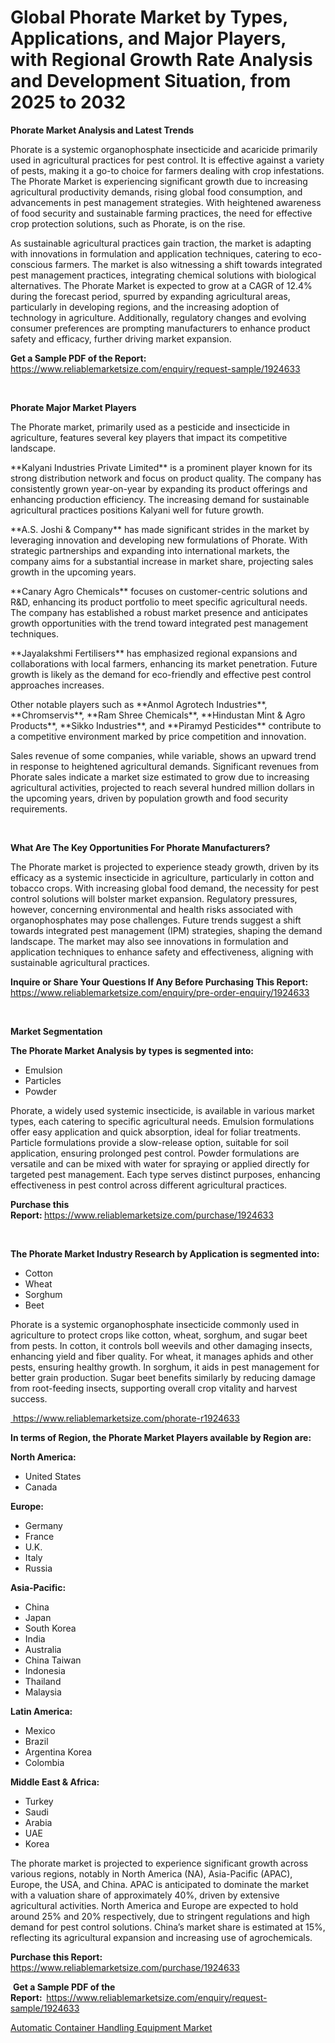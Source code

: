 <p><h1>Global Phorate Market by Types, Applications, and Major Players, with Regional Growth Rate Analysis and Development Situation, from 2025 to 2032</h1></p><p><strong>Phorate Market Analysis and Latest Trends</strong></p>
<p><p>Phorate is a systemic organophosphate insecticide and acaricide primarily used in agricultural practices for pest control. It is effective against a variety of pests, making it a go-to choice for farmers dealing with crop infestations. The Phorate Market is experiencing significant growth due to increasing agricultural productivity demands, rising global food consumption, and advancements in pest management strategies. With heightened awareness of food security and sustainable farming practices, the need for effective crop protection solutions, such as Phorate, is on the rise.</p><p>As sustainable agricultural practices gain traction, the market is adapting with innovations in formulation and application techniques, catering to eco-conscious farmers. The market is also witnessing a shift towards integrated pest management practices, integrating chemical solutions with biological alternatives. The Phorate Market is expected to grow at a CAGR of 12.4% during the forecast period, spurred by expanding agricultural areas, particularly in developing regions, and the increasing adoption of technology in agriculture. Additionally, regulatory changes and evolving consumer preferences are prompting manufacturers to enhance product safety and efficacy, further driving market expansion.</p></p>
<p><strong>Get a Sample PDF of the Report:&nbsp;</strong> <a href="https://www.reliablemarketsize.com/enquiry/request-sample/1924633?utm_campaign=2015&utm_medium=2&utm_source=Github&utm_content=ia&utm_term=14012025&utm_id=phorate">https://www.reliablemarketsize.com/enquiry/request-sample/1924633</a></p>
<p>&nbsp;</p>
<p><strong>Phorate Major Market Players</strong></p>
<p><p>The Phorate market, primarily used as a pesticide and insecticide in agriculture, features several key players that impact its competitive landscape.</p><p>**Kalyani Industries Private Limited** is a prominent player known for its strong distribution network and focus on product quality. The company has consistently grown year-on-year by expanding its product offerings and enhancing production efficiency. The increasing demand for sustainable agricultural practices positions Kalyani well for future growth.</p><p>**A.S. Joshi & Company** has made significant strides in the market by leveraging innovation and developing new formulations of Phorate. With strategic partnerships and expanding into international markets, the company aims for a substantial increase in market share, projecting sales growth in the upcoming years.</p><p>**Canary Agro Chemicals** focuses on customer-centric solutions and R&D, enhancing its product portfolio to meet specific agricultural needs. The company has established a robust market presence and anticipates growth opportunities with the trend toward integrated pest management techniques.</p><p>**Jayalakshmi Fertilisers** has emphasized regional expansions and collaborations with local farmers, enhancing its market penetration. Future growth is likely as the demand for eco-friendly and effective pest control approaches increases.</p><p>Other notable players such as **Anmol Agrotech Industries**, **Chromservis**, **Ram Shree Chemicals**, **Hindustan Mint & Agro Products**, **Sikko Industries**, and **Piramyd Pesticides** contribute to a competitive environment marked by price competition and innovation.</p><p>Sales revenue of some companies, while variable, shows an upward trend in response to heightened agricultural demands. Significant revenues from Phorate sales indicate a market size estimated to grow due to increasing agricultural activities, projected to reach several hundred million dollars in the upcoming years, driven by population growth and food security requirements.</p></p>
<p>&nbsp;</p>
<p><strong>What Are The Key Opportunities For Phorate Manufacturers?</strong></p>
<p><p>The Phorate market is projected to experience steady growth, driven by its efficacy as a systemic insecticide in agriculture, particularly in cotton and tobacco crops. With increasing global food demand, the necessity for pest control solutions will bolster market expansion. Regulatory pressures, however, concerning environmental and health risks associated with organophosphates may pose challenges. Future trends suggest a shift towards integrated pest management (IPM) strategies, shaping the demand landscape. The market may also see innovations in formulation and application techniques to enhance safety and effectiveness, aligning with sustainable agricultural practices.</p></p>
<p><strong>Inquire or Share Your Questions If Any Before Purchasing This Report:</strong> <a href="https://www.reliablemarketsize.com/enquiry/pre-order-enquiry/1924633?utm_campaign=2015&utm_medium=2&utm_source=Github&utm_content=ia&utm_term=14012025&utm_id=phorate">https://www.reliablemarketsize.com/enquiry/pre-order-enquiry/1924633</a></p>
<p>&nbsp;</p>
<p><strong>Market Segmentation</strong></p>
<p><strong>The Phorate Market Analysis by types is segmented into:</strong></p>
<p><ul><li>Emulsion</li><li>Particles</li><li>Powder</li></ul></p>
<p><p>Phorate, a widely used systemic insecticide, is available in various market types, each catering to specific agricultural needs. Emulsion formulations offer easy application and quick absorption, ideal for foliar treatments. Particle formulations provide a slow-release option, suitable for soil application, ensuring prolonged pest control. Powder formulations are versatile and can be mixed with water for spraying or applied directly for targeted pest management. Each type serves distinct purposes, enhancing effectiveness in pest control across different agricultural practices.</p></p>
<p><strong>Purchase this Report:&nbsp;</strong><a href="https://www.reliablemarketsize.com/purchase/1924633?utm_campaign=2015&utm_medium=2&utm_source=Github&utm_content=ia&utm_term=14012025&utm_id=phorate">https://www.reliablemarketsize.com/purchase/1924633</a></p>
<p>&nbsp;</p>
<p><strong>The Phorate Market Industry Research by Application is segmented into:</strong></p>
<p><ul><li>Cotton</li><li>Wheat</li><li>Sorghum</li><li>Beet</li></ul></p>
<p><p>Phorate is a systemic organophosphate insecticide commonly used in agriculture to protect crops like cotton, wheat, sorghum, and sugar beet from pests. In cotton, it controls boll weevils and other damaging insects, enhancing yield and fiber quality. For wheat, it manages aphids and other pests, ensuring healthy growth. In sorghum, it aids in pest management for better grain production. Sugar beet benefits similarly by reducing damage from root-feeding insects, supporting overall crop vitality and harvest success.</p></p>
<p><a href="https://www.reliablemarketsize.com/phorate-r1924633?utm_campaign=2015&utm_medium=2&utm_source=Github&utm_content=ia&utm_term=14012025&utm_id=phorate">&nbsp;https://www.reliablemarketsize.com/phorate-r1924633</a></p>
<p><strong>In terms of Region, the Phorate Market Players available by Region are:</strong></p>
<p>
    <p> <strong> North America: </strong>
        <ul>
            <li>United States</li>
            <li>Canada</li>
        </ul>
        </p> 
    <p> <strong> Europe: </strong>
        <ul>
            <li>Germany</li>
            <li>France</li>
            <li>U.K.</li>
            <li>Italy</li>
            <li>Russia</li>
        </ul>
        </p> 
    <p> <strong> Asia-Pacific: </strong>
        <ul>
            <li>China</li>
            <li>Japan</li>
            <li>South Korea</li>
            <li>India</li>
            <li>Australia</li>
            <li>China Taiwan</li>
            <li>Indonesia</li>
            <li>Thailand</li>
            <li>Malaysia</li>
        </ul>
        </p> 
    <p> <strong> Latin America: </strong>
        <ul>
            <li>Mexico</li>
            <li>Brazil</li>
            <li>Argentina Korea</li>
            <li>Colombia</li>
        </ul>
        </p> 
    <p> <strong> Middle East & Africa: </strong>
        <ul>
            <li>Turkey</li>
            <li>Saudi</li>
            <li>Arabia</li>
            <li>UAE</li>
            <li>Korea</li>
        </ul>
    </p>
    </p>
<p><p>The phorate market is projected to experience significant growth across various regions, notably in North America (NA), Asia-Pacific (APAC), Europe, the USA, and China. APAC is anticipated to dominate the market with a valuation share of approximately 40%, driven by extensive agricultural activities. North America and Europe are expected to hold around 25% and 20% respectively, due to stringent regulations and high demand for pest control solutions. China’s market share is estimated at 15%, reflecting its agricultural expansion and increasing use of agrochemicals.</p></p>
<p><strong>Purchase this Report: </strong><a href="https://www.reliablemarketsize.com/purchase/1924633?utm_campaign=2015&utm_medium=2&utm_source=Github&utm_content=ia&utm_term=14012025&utm_id=phorate">https://www.reliablemarketsize.com/purchase/1924633</a></p>
<p>&nbsp;<strong>Get a Sample PDF of the Report:&nbsp;&nbsp;</strong><a href="https://www.reliablemarketsize.com/enquiry/request-sample/1924633?utm_campaign=2015&utm_medium=2&utm_source=Github&utm_content=ia&utm_term=14012025&utm_id=phorate">https://www.reliablemarketsize.com/enquiry/request-sample/1924633</a></p>
<p><strong></strong></p>
<p><p><a href="https://github.com/santosh758595/Market-Research-Report-List-6/blob/main/automatic-container-handling-equipment-market.md?utm_campaign=2015&utm_medium=2&utm_source=Github&utm_content=ia&utm_term=14012025&utm_id=phorate">Automatic Container Handling Equipment Market</a></p></p>